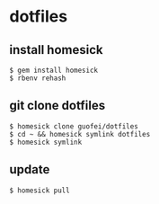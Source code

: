 dotfiles
=======
## install homesick
```
$ gem install homesick
$ rbenv rehash
```

## git clone dotfiles
```
$ homesick clone guofei/dotfiles
$ cd ~ && homesick symlink dotfiles
$ homesick symlink
```

## update
```
$ homesick pull
```